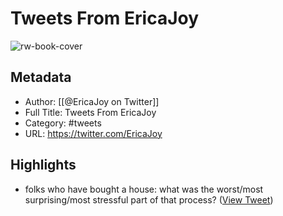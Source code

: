 # Tweets From EricaJoy

![rw-book-cover](https://pbs.twimg.com/profile_images/1573015370822098945/VMUhrYhv.jpg)

## Metadata
- Author: [[@EricaJoy on Twitter]]
- Full Title: Tweets From EricaJoy
- Category: #tweets
- URL: https://twitter.com/EricaJoy

## Highlights
- folks who have bought a house: what was the worst/most surprising/most stressful part of that process? ([View Tweet](https://twitter.com/EricaJoy/status/1435644811403427845))
